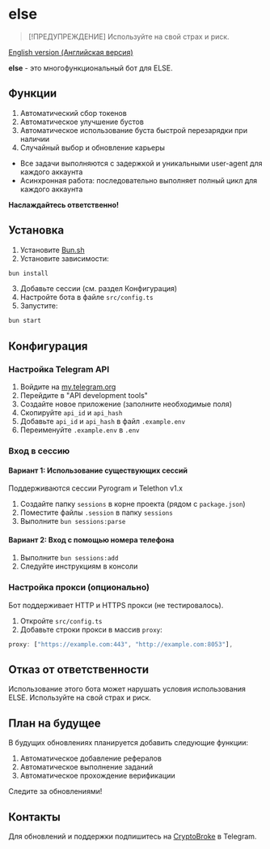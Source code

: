 # else

> [!ПРЕДУПРЕЖДЕНИЕ]
> Используйте на свой страх и риск.

[English version (Английская версия)](README.md)

**else** - это многофункциональный бот для ELSE.

## Функции

1. Автоматический сбор токенов
2. Автоматическое улучшение бустов
3. Автоматическое использование буста быстрой перезарядки при наличии
4. Случайный выбор и обновление карьеры

* Все задачи выполняются с задержкой и уникальными user-agent для каждого аккаунта
* Асинхронная работа: последовательно выполняет полный цикл для каждого аккаунта

**Наслаждайтесь ответственно!**

## Установка

1. Установите [Bun.sh](https://bun.sh)
2. Установите зависимости:

```bash
bun install
```

3. Добавьте сессии (см. раздел Конфигурация)
4. Настройте бота в файле `src/config.ts`
5. Запустите:

```bash
bun start
```

## Конфигурация

### Настройка Telegram API

1. Войдите на [my.telegram.org](https://my.telegram.org)
2. Перейдите в "API development tools"
3. Создайте новое приложение (заполните необходимые поля)
4. Скопируйте `api_id` и `api_hash`
5. Добавьте `api_id` и `api_hash` в файл `.example.env`
6. Переименуйте `.example.env` в `.env`

### Вход в сессию

#### Вариант 1: Использование существующих сессий

Поддерживаются сессии Pyrogram и Telethon v1.x

1. Создайте папку `sessions` в корне проекта (рядом с `package.json`)
2. Поместите файлы `.session` в папку `sessions`
3. Выполните `bun sessions:parse`

#### Вариант 2: Вход с помощью номера телефона

1. Выполните `bun sessions:add`
2. Следуйте инструкциям в консоли

### Настройка прокси (опционально)

Бот поддерживает HTTP и HTTPS прокси (не тестировалось).

1. Откройте `src/config.ts`
2. Добавьте строки прокси в массив `proxy`:

```ts
proxy: ["https://example.com:443", "http://example.com:8053"],
```

## Отказ от ответственности

Использование этого бота может нарушать условия использования ELSE. Используйте на свой страх и риск.

## План на будущее

В будущих обновлениях планируется добавить следующие функции:

1. Автоматическое добавление рефералов
2. Автоматическое выполнение заданий
3. Автоматическое прохождение верификации

Следите за обновлениями!

## Контакты

Для обновлений и поддержки подпишитесь на [CryptoBroke](https://t.me/degen_broke) в Telegram.